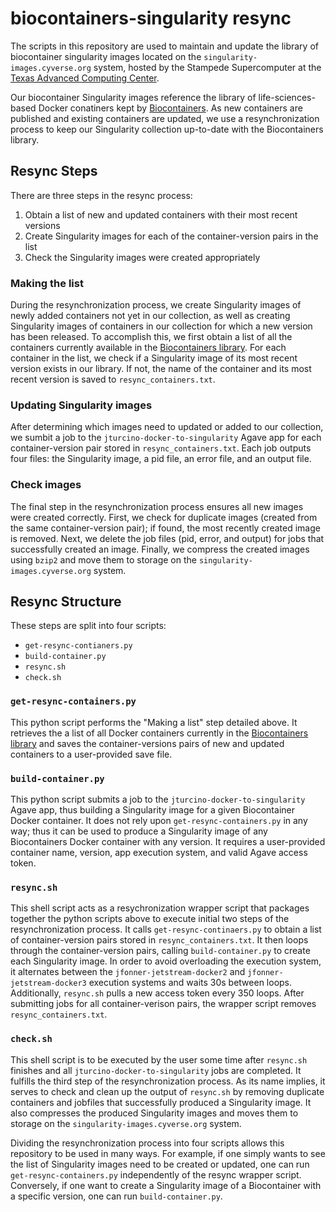 # biocontainers-singularity resync
The scripts in this repository are used to maintain and update the library of biocontainer singularity images located on the `singularity-images.cyverse.org` system, hosted by the Stampede Supercomputer at the [Texas Advanced Computing Center](https://www.tacc.utexas.edu/). 

Our biocontainer Singularity images reference the library of life-sciences-based Docker conatiners kept by [Biocontainers](https://quay.io/organization/biocontainers). As new containers are published and existing containers are updated, we use a resynchronization process to keep our Singularity collection up-to-date with the Biocontainers library.

## Resync Steps
There are three steps in the resync process:
1. Obtain a list of new and updated containers with their most recent versions
2. Create Singularity images for each of the container-version pairs in the list
3. Check the Singularity images were created appropriately

### Making the list
During the resynchronization process, we create Singularity images of newly added containers not yet in our collection, as well as creating Singularity images of containers in our collection for which a new version has been released. To accomplish this, we first obtain a list of all the containers currently available in the [Biocontainers library](https://quay.io/organization/biocontainers). For each container in the list, we check if a Singularity image of its most recent version exists in our library. If not, the name of the container and its most recent version is saved to `resync_containers.txt`.

### Updating Singularity images
After determining which images need to updated or added to our collection, we sumbit a job to the `jturcino-docker-to-singularity` Agave app for each container-version pair stored in `resync_containers.txt`. Each job outputs four files: the Singularity image, a pid file, an error file, and an output file.

### Check images
The final step in the resynchronization process ensures all new images were created correctly. First, we check for duplicate images (created from the same container-version pair); if found, the most recently created image is removed. Next, we delete the job files (pid, error, and output) for jobs that successfully created an image. Finally, we compress the created images using `bzip2` and move them to storage on the `singularity-images.cyverse.org` system.

## Resync Structure
These steps are split into four scripts:
* `get-resync-contianers.py`
* `build-container.py`
* `resync.sh`
* `check.sh`

### `get-resync-containers.py` 
This python script performs the "Making a list" step detailed above. It retrieves the a list of all Docker containers currently in the [Biocontainers library](https://quay.io/organization/biocontainers) and saves the container-versions pairs of new and updated containers to a user-provided save file.

### `build-container.py` 
This python script submits a job to the `jturcino-docker-to-singularity` Agave app, thus building a Singularity image for a given Biocontainer Docker container. It does not rely upon `get-resync-containers.py` in any way; thus it can be used to produce a Singularity image of any Biocontainers Docker container with any version. It requires a user-provided container name, version, app execution system, and valid Agave access token.

### `resync.sh` 
This shell script acts as a resychronization wrapper script that packages together the python scripts above to execute initial two steps of the resynchronization process. It calls `get-resync-continaers.py` to obtain a list of container-version pairs stored in `resync_containers.txt`. It then loops through the container-version pairs, calling `build-container.py` to create each Singularity image. In order to avoid overloading the execution system, it alternates between the `jfonner-jetstream-docker2` and `jfonner-jetstream-docker3` execution systems and waits 30s between loops. Additionally, `resync.sh` pulls a new access token every 350 loops. After submitting jobs for all container-verison pairs, the wrapper script removes `resync_containers.txt`.

### `check.sh` 
This shell script is to be executed by the user some time after `resync.sh` finishes and all `jturcino-docker-to-singularity` jobs are completed. It fulfills the third step of the resynchronization process. As its name implies, it serves to check and clean up the output of `resync.sh` by removing duplicate containers and jobfiles that successfully produced a Singularity image. It also compresses the produced Singularity images and moves them to storage on the `singularity-images.cyverse.org` system.

Dividing the resynchronization process into four scripts allows this repository to be used in many ways. For example, if one simply wants to see the list of Singularity images need to be created or updated, one can run `get-resync-containers.py` independently of the resync wrapper script. Conversely, if one want to create a Singularity image of a Biocontainer with a specific version, one can run `build-container.py`. 
